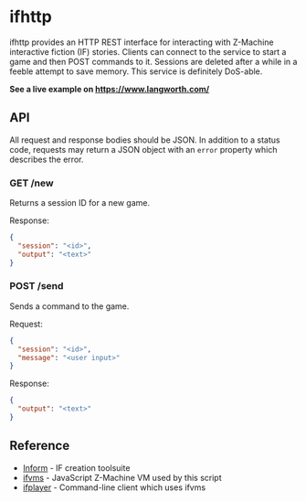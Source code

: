 # ifhttp

ifhttp provides an HTTP REST interface for interacting with Z-Machine interactive fiction (IF) stories. Clients can connect to the service to start a game and then POST commands to it. Sessions are deleted after a while in a feeble attempt to save memory. This service is definitely DoS-able.

**See a live example on https://www.langworth.com/**

## API

All request and response bodies should be JSON. In addition to a status code, requests may return a JSON object with an `error` property which describes the error.

### GET /new

Returns a session ID for a new game.

Response:

```json
{
  "session": "<id>",
  "output": "<text>"
}
```

### POST /send

Sends a command to the game.

Request:

```json
{
  "session": "<id>",
  "message": "<user input>"
}
```

Response:

```json
{
  "output": "<text>"
}
```

## Reference

- [Inform](http://inform7.com/) - IF creation toolsuite
- [ifvms](https://github.com/curiousdannii/ifvms.js) - JavaScript Z-Machine VM used by this script
- [ifplayer](https://github.com/jedi4ever/ifplayer.js) - Command-line client which uses ifvms
